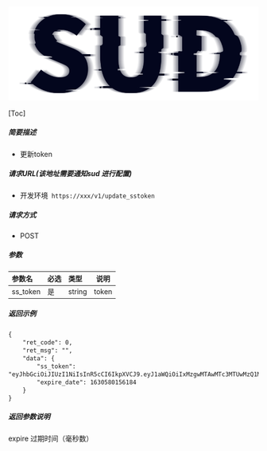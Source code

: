 #

![SUD](../../Resource/logo.png)

[Toc]

##### 简要描述

- 更新token

##### 请求URL(该地址需要通知sud 进行配置)
- 开发环境` https://xxx/v1/update_sstoken`

  
##### 请求方式
- POST 

##### 参数

|参数名|必选|类型|说明|
|:----    |:---|:----- |-----   |
|ss_token |是  |string |token   |


##### 返回示例 

``` 
{
    "ret_code": 0,
    "ret_msg": "",
    "data": {
        "ss_token": "eyJhbGciOiJIUzI1NiIsInR5cCI6IkpXVCJ9.eyJ1aWQiOiIxMzgwMTAwMTc3MTUwMzQ1MjY2IiwiZXhwIjoxNjMwNTgwMTU2LCJhcHBfaWQiOiJhcHBJRCJ9.A9VAOC2ltCn_6pVn3jA8zHBos6QQs0_1_RnxsuK9M44",
        "expire_date": 1630580156184
    }
}
```

##### 返回参数说明 
expire 过期时间（毫秒数）






